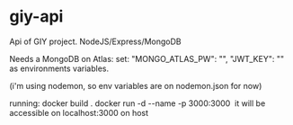 # giy-api

Api of GIY project. NodeJS/Express/MongoDB

Needs a MongoDB on Atlas:
set:
"MONGO_ATLAS_PW": "<password>",
"JWT_KEY": "<secretkey>"
as environments variables.

(i'm using nodemon, so env variables are on nodemon.json for now)

running:
docker build .
docker run -d --name <name of container> -p 3000:3000 <image>
it will be accessible on localhost:3000 on host
